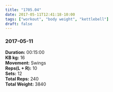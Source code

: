 ```yaml
---
title: "1705.04"
date: 2017-05-11T12:41:18-10:00
tags: ["workout", "body weight", "kettlebell"]
draft: false
---
```


### 2017-05-11

**Duration:** 00:15:00  
**KB kg:** 16  
**Movement:** Swings  
**Reps(L + R):** 10  
**Sets:** 12  
**Total Reps:** 240  
**Total Weight:** 3840